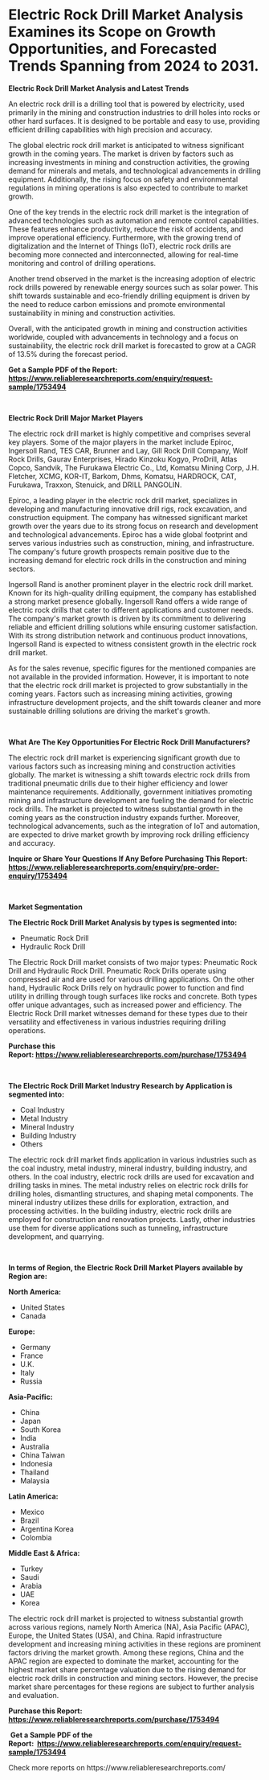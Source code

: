 <p><h1>Electric Rock Drill Market Analysis Examines its Scope on Growth Opportunities, and Forecasted Trends Spanning from 2024 to 2031.</h1></p><p><strong>Electric Rock Drill Market Analysis and Latest Trends</strong></p>
<p><p>An electric rock drill is a drilling tool that is powered by electricity, used primarily in the mining and construction industries to drill holes into rocks or other hard surfaces. It is designed to be portable and easy to use, providing efficient drilling capabilities with high precision and accuracy.</p><p>The global electric rock drill market is anticipated to witness significant growth in the coming years. The market is driven by factors such as increasing investments in mining and construction activities, the growing demand for minerals and metals, and technological advancements in drilling equipment. Additionally, the rising focus on safety and environmental regulations in mining operations is also expected to contribute to market growth.</p><p>One of the key trends in the electric rock drill market is the integration of advanced technologies such as automation and remote control capabilities. These features enhance productivity, reduce the risk of accidents, and improve operational efficiency. Furthermore, with the growing trend of digitalization and the Internet of Things (IoT), electric rock drills are becoming more connected and interconnected, allowing for real-time monitoring and control of drilling operations.</p><p>Another trend observed in the market is the increasing adoption of electric rock drills powered by renewable energy sources such as solar power. This shift towards sustainable and eco-friendly drilling equipment is driven by the need to reduce carbon emissions and promote environmental sustainability in mining and construction activities.</p><p>Overall, with the anticipated growth in mining and construction activities worldwide, coupled with advancements in technology and a focus on sustainability, the electric rock drill market is forecasted to grow at a CAGR of 13.5% during the forecast period.</p></p>
<p><strong>Get a Sample PDF of the Report:&nbsp; <a href="https://www.reliableresearchreports.com/enquiry/request-sample/1753494">https://www.reliableresearchreports.com/enquiry/request-sample/1753494</a></strong></p>
<p>&nbsp;</p>
<p><strong>Electric Rock Drill Major Market Players</strong></p>
<p><p>The electric rock drill market is highly competitive and comprises several key players. Some of the major players in the market include Epiroc, Ingersoll Rand, TES CAR, Brunner and Lay, Gill Rock Drill Company, Wolf Rock Drills, Gaurav Enterprises, Hirado Kinzoku Kogyo, ProDrill, Atlas Copco, Sandvik, The Furukawa Electric Co., Ltd, Komatsu Mining Corp, J.H. Fletcher, XCMG, KOR-IT, Barkom, Dhms, Komatsu, HARDROCK, CAT, Furukawa, Traxxon, Stenuick, and DRILL PANGOLIN.</p><p>Epiroc, a leading player in the electric rock drill market, specializes in developing and manufacturing innovative drill rigs, rock excavation, and construction equipment. The company has witnessed significant market growth over the years due to its strong focus on research and development and technological advancements. Epiroc has a wide global footprint and serves various industries such as construction, mining, and infrastructure. The company's future growth prospects remain positive due to the increasing demand for electric rock drills in the construction and mining sectors.</p><p>Ingersoll Rand is another prominent player in the electric rock drill market. Known for its high-quality drilling equipment, the company has established a strong market presence globally. Ingersoll Rand offers a wide range of electric rock drills that cater to different applications and customer needs. The company's market growth is driven by its commitment to delivering reliable and efficient drilling solutions while ensuring customer satisfaction. With its strong distribution network and continuous product innovations, Ingersoll Rand is expected to witness consistent growth in the electric rock drill market.</p><p>As for the sales revenue, specific figures for the mentioned companies are not available in the provided information. However, it is important to note that the electric rock drill market is projected to grow substantially in the coming years. Factors such as increasing mining activities, growing infrastructure development projects, and the shift towards cleaner and more sustainable drilling solutions are driving the market's growth.</p></p>
<p>&nbsp;</p>
<p><strong>What Are The Key Opportunities For Electric Rock Drill Manufacturers?</strong></p>
<p><p>The electric rock drill market is experiencing significant growth due to various factors such as increasing mining and construction activities globally. The market is witnessing a shift towards electric rock drills from traditional pneumatic drills due to their higher efficiency and lower maintenance requirements. Additionally, government initiatives promoting mining and infrastructure development are fueling the demand for electric rock drills. The market is projected to witness substantial growth in the coming years as the construction industry expands further. Moreover, technological advancements, such as the integration of IoT and automation, are expected to drive market growth by improving rock drilling efficiency and accuracy.</p></p>
<p><strong>Inquire or Share Your Questions If Any Before Purchasing This Report: <a href="https://www.reliableresearchreports.com/enquiry/pre-order-enquiry/1753494">https://www.reliableresearchreports.com/enquiry/pre-order-enquiry/1753494</a></strong></p>
<p>&nbsp;</p>
<p><strong>Market Segmentation</strong></p>
<p><strong>The Electric Rock Drill Market Analysis by types is segmented into:</strong></p>
<p><ul><li>Pneumatic Rock Drill</li><li>Hydraulic Rock Drill</li></ul></p>
<p><p>The Electric Rock Drill market consists of two major types: Pneumatic Rock Drill and Hydraulic Rock Drill. Pneumatic Rock Drills operate using compressed air and are used for various drilling applications. On the other hand, Hydraulic Rock Drills rely on hydraulic power to function and find utility in drilling through tough surfaces like rocks and concrete. Both types offer unique advantages, such as increased power and efficiency. The Electric Rock Drill market witnesses demand for these types due to their versatility and effectiveness in various industries requiring drilling operations.</p></p>
<p><strong>Purchase this Report:&nbsp;<a href="https://www.reliableresearchreports.com/purchase/1753494">https://www.reliableresearchreports.com/purchase/1753494</a></strong></p>
<p>&nbsp;</p>
<p><strong>The Electric Rock Drill Market Industry Research by Application is segmented into:</strong></p>
<p><ul><li>Coal Industry</li><li>Metal Industry</li><li>Mineral Industry</li><li>Building Industry</li><li>Others</li></ul></p>
<p><p>The electric rock drill market finds application in various industries such as the coal industry, metal industry, mineral industry, building industry, and others. In the coal industry, electric rock drills are used for excavation and drilling tasks in mines. The metal industry relies on electric rock drills for drilling holes, dismantling structures, and shaping metal components. The mineral industry utilizes these drills for exploration, extraction, and processing activities. In the building industry, electric rock drills are employed for construction and renovation projects. Lastly, other industries use them for diverse applications such as tunneling, infrastructure development, and quarrying.</p></p>
<p>&nbsp;</p>
<p><strong>In terms of Region, the Electric Rock Drill Market Players available by Region are:</strong></p>
<p>
    <p> <strong> North America: </strong>
        <ul>
            <li>United States</li>
            <li>Canada</li>
        </ul>
        </p> 
    <p> <strong> Europe: </strong>
        <ul>
            <li>Germany</li>
            <li>France</li>
            <li>U.K.</li>
            <li>Italy</li>
            <li>Russia</li>
        </ul>
        </p> 
    <p> <strong> Asia-Pacific: </strong>
        <ul>
            <li>China</li>
            <li>Japan</li>
            <li>South Korea</li>
            <li>India</li>
            <li>Australia</li>
            <li>China Taiwan</li>
            <li>Indonesia</li>
            <li>Thailand</li>
            <li>Malaysia</li>
        </ul>
        </p> 
    <p> <strong> Latin America: </strong>
        <ul>
            <li>Mexico</li>
            <li>Brazil</li>
            <li>Argentina Korea</li>
            <li>Colombia</li>
        </ul>
        </p> 
    <p> <strong> Middle East & Africa: </strong>
        <ul>
            <li>Turkey</li>
            <li>Saudi</li>
            <li>Arabia</li>
            <li>UAE</li>
            <li>Korea</li>
        </ul>
    </p>
    </p>
<p><p>The electric rock drill market is projected to witness substantial growth across various regions, namely North America (NA), Asia Pacific (APAC), Europe, the United States (USA), and China. Rapid infrastructure development and increasing mining activities in these regions are prominent factors driving the market growth. Among these regions, China and the APAC region are expected to dominate the market, accounting for the highest market share percentage valuation due to the rising demand for electric rock drills in construction and mining sectors. However, the precise market share percentages for these regions are subject to further analysis and evaluation.</p></p>
<p><strong>Purchase this Report: <a href="https://www.reliableresearchreports.com/purchase/1753494">https://www.reliableresearchreports.com/purchase/1753494</a></strong></p>
<p>&nbsp;<strong>Get a Sample PDF of the Report:&nbsp;&nbsp;<a href="https://www.reliableresearchreports.com/enquiry/request-sample/1753494">https://www.reliableresearchreports.com/enquiry/request-sample/1753494</a></strong></p>
<p><strong></strong></p>
<p>Check more reports on https://www.reliableresearchreports.com/</p>